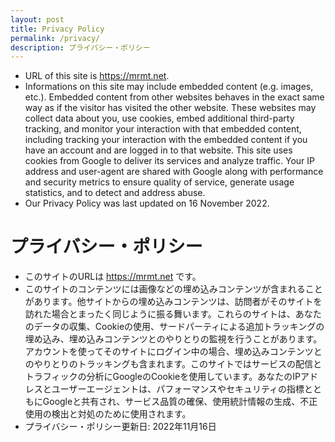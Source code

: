```yaml
---
layout: post
title: Privacy Policy
permalink: /privacy/
description: プライバシー・ポリシー
---
```


- URL of this site is https://mrmt.net.
- Informations on this site may include embedded content (e.g. images, etc.). Embedded content from other websites behaves in the exact same way as if the visitor has visited the other website. These websites may collect data about you, use cookies, embed additional third-party tracking, and monitor your interaction with that embedded content, including tracking your interaction with the embedded content if you have an account and are logged in to that website. This site uses cookies from Google to deliver its services and analyze traffic. Your IP address and user-agent are shared with Google along with performance and security metrics to ensure quality of service, generate usage statistics, and to detect and address abuse.
- Our Privacy Policy was last updated on 16 November 2022.

# プライバシー・ポリシー

- このサイトのURLは https://mrmt.net です。
- このサイトのコンテンツには画像などの埋め込みコンテンツが含まれることがあります。他サイトからの埋め込みコンテンツは、訪問者がそのサイトを訪れた場合とまったく同じように振る舞います。これらのサイトは、あなたのデータの収集、Cookieの使用、サードパーティによる追加トラッキングの埋め込み、埋め込みコンテンツとのやりとりの監視を行うことがあります。アカウントを使ってそのサイトにログイン中の場合、埋め込みコンテンツとのやりとりのトラッキングも含まれます。このサイトではサービスの配信とトラフィックの分析にGoogleのCookieを使用しています。あなたのIPアドレスとユーザーエージェントは、パフォーマンスやセキュリティの指標とともにGoogleと共有され、サービス品質の確保、使用統計情報の生成、不正使用の検出と対処のために使用されます。
- プライバシー・ポリシー更新日: 2022年11月16日
